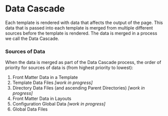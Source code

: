 # Data Cascade

Each template is rendered with data that affects the output of the page. This data that is passed into each template is merged from multiple different sources before the template is rendered. The data is merged in a process we call the Data Cascade.

### Sources of Data
When the data is merged as part of the Data Cascade process, the order of priority for sources of data is (from highest priority to lowest):

1. Front Matter Data in a Template
1. Template Data Files *[work in progress]*
1. Directory Data Files (and ascending Parent Directories) *[work in progress]*
1. Front Matter Data in Layouts
1. Configuration Global Data *[work in progress]*
1. Global Data Files
